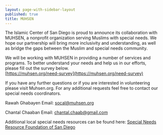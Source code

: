 ```yaml
---
layout: page-with-sidebar-layout
published: true
title: MUHSEN
---
```

The Islamic Center of San Diego is proud to announce its collaboration with MUHSEN, a nonprofit organization serving Muslims with special needs. We hope our partnership will bring more inclusivity and understanding, as well as bridge the gaps between the Muslim and special needs community.  

We will be working with MUHSEN in providing a number of services and programs. To better understand your needs and help us in our efforts, please fill out the survey below.  
[https://muhsen.org/need-survey](https://muhsen.org/need-survey)

If you have any further questions or if you are interested in volunteering please visit Muhsen.org. 
For any additional requests feel free to contact our special needs coordinators.  

Rawah Ghabayen
Email: socal@muhsen.org

Chantal Chaaban
Email: chantal.chaab@gmail.com


Additional local special needs resources can be found here: [Special Needs Resource Foundation of San Diego](https://specialneedsresourcefoundationofsandiego.com/special-needs-resource-list-san-diego/respite-childcare-skilled-nursing-safety/)
